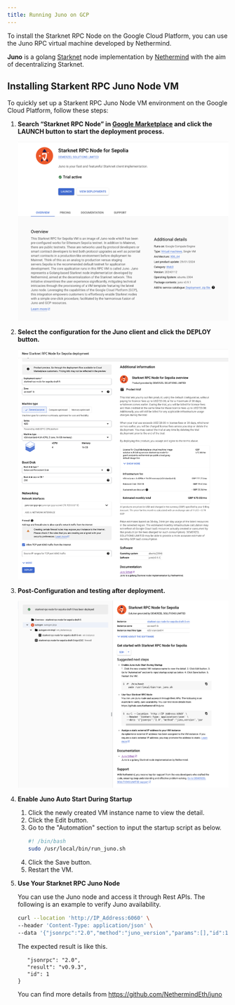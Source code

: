 ```yaml
---
title: Running Juno on GCP
---
```


To install the Starknet RPC Node on the Google Cloud Platform, you can use the Juno RPC virtual machine developed by Nethermind.

**Juno** is a golang [Starknet](https://starknet.io/) node implementation by [Nethermind](https://nethermind.io/) with the aim of decentralizing Starknet.

## Installing Starkent RPC Juno Node VM

To quickly set up a Starkent RPC Juno Node VM environment on the Google Cloud Platform, follow these steps:

1. **Search “Starknet RPC Node” in [Google Marketplace](https://console.cloud.google.com/marketplace) and click the LAUNCH button to start the deployment process.**

   ![step1](../static/img/installing_on_gcp/step1.png)

2. **Select the configuration for the Juno client and click the DEPLOY button.**

   ![step2](../static/img/installing_on_gcp/step2.png)

3. **Post-Configuration and testing after deployment.**

   ![step3](../static/img/installing_on_gcp/step3.png)

4. **Enable Juno Auto Start During Startup**

   1. Click the newly created VM instance name to view the detail.
   2. Click the Edit button.
   3. Go to the "Automation" section to input the startup script as below.
      ```bash
      #! /bin/bash
      sudo /usr/local/bin/run_juno.sh
      ```
   4. Click the Save button.
   5. Restart the VM.

5. **Use Your Starknet RPC Juno Node**

   You can use the Juno node and access it through Rest APIs. The following is an example to verify Juno availability.

   ```bash
   curl --location 'http://IP_Address:6060' \
   --header 'Content-Type: application/json' \
   --data '{"jsonrpc":"2.0","method":"juno_version","params":[],"id":1}'
   ```

   The expected result is like this.

   ```{
      "jsonrpc": "2.0",
      "result": "v0.9.3",
      "id": 1
   }
   ```

   You can find more details from https://github.com/NethermindEth/juno
